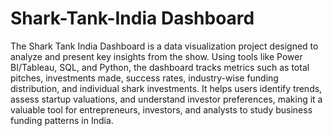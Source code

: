 # Shark-Tank-India Dashboard
The Shark Tank India Dashboard is a data visualization project designed to analyze and present key insights from the show. Using tools like Power BI/Tableau, SQL, and Python, the dashboard tracks metrics such as total pitches, investments made, success rates, industry-wise funding distribution, and individual shark investments. It helps users identify trends, assess startup valuations, and understand investor preferences, making it a valuable tool for entrepreneurs, investors, and analysts to study business funding patterns in India.
